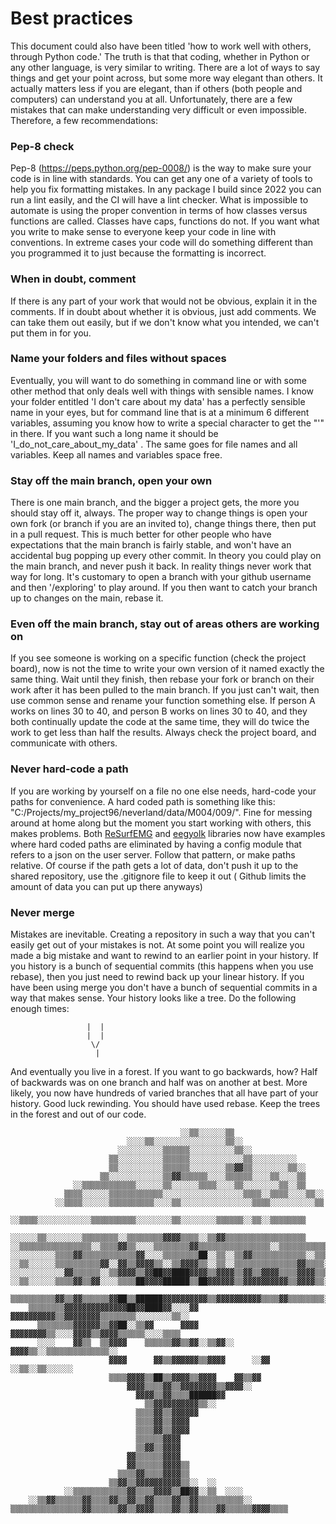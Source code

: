 # Best practices 


This document could also have been titled 'how to work well with others, through Python code.' The truth is that that coding, whether in Python or any other language, is very similar to writing. There are a lot of ways to say things and get your point across, but some more way elegant than others. It actually matters less if you are elegant, than if others (both people and computers) can understand you at all. Unfortunately, there are a few mistakes that can make understanding very difficult or even impossible.
Therefore, a few recommendations:


### Pep-8 check 

Pep-8 (https://peps.python.org/pep-0008/) is the way to make sure your code is in line with standards. You can get any one of a variety of tools to help you fix formatting mistakes. In any package I build since 2022 you can run a lint easily, and the CI will have a lint checker. What is impossible to automate is using the proper convention in terms of how classes versus functions are called. Classes have caps, functions do not. If you want what you write to make sense to everyone keep your code in line with conventions. In extreme cases your code will do something different than you programmed it to just because the formatting is incorrect.


### When in doubt, comment

If there is any part of your work that would not be obvious, explain it in the comments. If in doubt about whether it is obvious, just add comments. We can take them out easily, but if we don't know what you intended, we can't put them in for you.


### Name your folders and files without spaces

Eventually, you will want to do something in command line or with some other method that only deals well with things with sensible names. I know your folder entitled 'I don't care about my data' has a perfectly sensible name in your eyes, but for command line that is at a minimum 6 different variables, assuming you know how to write a special character to get the "'" in there. If you want such a long name it should be 'I_do_not_care_about_my_data' . The same goes for file names and all variables. Keep all names and variables space free. 


### Stay off the main branch, open your own

There is one main branch, and the bigger a project gets, the more you should stay off it, always. The proper way to change things is open your own fork (or branch if you are an invited to), change things there, then put in a pull request. This is much better for other people who have expectations that the main branch is fairly stable, and won't have an accidental bug popping up every other commit. In theory you could play on the main branch, and never push it back. In reality things never work that way for long. It's customary to open a branch with your github username and then '/exploring' to play around. If you then want to catch your branch up to changes on the main, rebase it.


### Even off the main branch, stay out of areas others are working on

If you see someone is working on a specific function (check the project board), now is not the time to write your own version of it named exactly the same thing. Wait until they finish, then rebase your fork or branch on their work after it has been pulled to the main branch. If you just can't wait, then use common sense and rename your function something else. If person A works on lines 30 to 40, and person B works on lines 30 to 40, and they both continually update the code at the same time, they will do twice the work to get less than half the results. Always check the project board, and communicate with others.   


### Never hard-code a path

If you are working by yourself on a file no one else needs, hard-code your paths for convenience. A hard coded path is something like this: "C:/Projects/my_project96/neverland/data/M004/009/". Fine for messing around at home along but the moment you start working with others, this makes problems. Both [ReSurfEMG](https://github.com/ReSurfEMG/ReSurfEMG) and [eegyolk](https://github.com/eegyolk-ai/eegyolk) libraries now have examples where hard coded paths are eliminated by having a config module that refers to a json on the user server. Follow that pattern, or make paths relative. Of course if the path gets a lot of data, don't push it up to the shared repository, use the .gitignore file to keep it out ( Github limits the amount of data you can put up there anyways) 


### Never merge

Mistakes are inevitable. Creating a repository in such a way that you can't easily get out of your mistakes is not. At some point you will realize you made a big mistake and want to rewind to an earlier point in your history. If you history is a bunch of sequential commits (this happens when you use rebase), then you just need to rewind back up your linear history. If you have been using merge you don't have a bunch of sequential commits in a way that makes sense. Your history looks like a tree. Do the following enough times:

                     |  |                 
                     |  |
                      \/                 
                       |

And eventually you live in a forest. If you want to go backwards, how? Half of backwards was on one branch and half was on another at best. More likely, you now have hundreds of varied branches that all have part of your history. Good luck rewinding. You should have used rebase. Keep the trees in the forest and out of our code.



                                          ░░▒▒░░░░░░▒▒                                    
                              ░░░░▒▒░░░░░░░░░░░░░░░░▒▒░░                                  
                            ░░░░░░░░░░▒▒▒▒▒▒░░░░░░░░░░▒▒░░                                
                          ▒▒░░░░░░░░░░▒▒▒▒▒▒░░░░░░░░░░░░▒▒░░░░░░░░░░                      
                          ▒▒░░░░░░░░░░▒▒▒▒▒▒░░░░░░░░▒▒▓▓▒▒░░░░░░░░▒▒░░                    
                        ▒▒░░░░░░░░░░░░▒▒▓▓▒▒▒▒▒▒░░░░▒▒▒▒▒▒░░░░▒▒░░░░▒▒                    
                  ░░▒▒▒▒▒▒▒▒▒▒▒▒░░░░░░▒▒░░░░░░▒▒▒▒░░░░▒▒░░░░░░░░▒▒░░▒▒                    
                ▒▒▒▒░░░░░░▒▒▒▒▒▒▒▒▒▒▒▒░░░░░░░░░░░░░░░░░░▒▒▒▒░░▒▒▒▒░░░░▒▒░░                
              ░░▒▒▒▒░░░░░░▒▒▒▒▒▒▒▒▒▒░░░░▒▒░░░░░░░░░░░░░░░░▒▒▒▒░░░░░░░░░░▒▒                
          ░░▒▒▒▒░░░░░░░░░░░░▒▒▒▒▒▒▒▒▒▒░░░░░░░░▒▒░░░░░░░░▒▒▒▒▒▒░░▒▒░░▒▒▒▒▒▒▒▒              
          ░░░░░░▒▒░░░░░░░░▒▒▒▒▒▒▒▒░░▒▒▒▒▒▒▒▒▓▓▓▓▒▒▒▒░░▒▒▓▓▒▒▒▒▒▒▒▒▒▒▒▒▒▒▒▒▒▒              
    ░░▒▒▒▒▒▒▒▒▒▒▒▒▒▒▒▒░░▒▒▒▒▓▓▒▒░░░░▒▒▒▒▒▒▒▒▓▓▒▒▒▒▒▒▒▒▒▒▒▒▒▒▒▒░░▒▒▒▒▒▒▒▒▒▒▒▒▒▒            
    ░░░░░░░░░░▒▒▒▒▓▓▒▒▒▒▒▒▒▒▒▒▒▒▓▓░░░░▒▒▒▒▒▒▒▒██░░▒▒░░▒▒▓▓▒▒▒▒▒▒▒▒▒▒▒▒░░▒▒▒▒▒▒▒▒▒▒          
    ░░▒▒░░░░░░▒▒▒▒▒▒▒▒▒▒▓▓░░▓▓▒▒▓▓▓▓▒▒░░▒▒▓▓▓▓▒▒░░▒▒░░▒▒▒▒▒▒▒▒▒▒▒▒▒▒▓▓▒▒▒▒░░▒▒▒▒▒▒░░        
    ░░░░░░░░░░░░▓▓▒▒▒▒▒▒░░▒▒▓▓▓▓▒▒▓▓██▓▓████▓▓▓▓▒▒▓▓▓▓▒▒▓▓▒▒▓▓▓▓▒▒▒▒▓▓▓▓▒▒▒▒▒▒▒▒▒▒░░▒▒░░    
    ░░▒▒░░░░░░▒▒▒▒▓▓▒▒▓▓░░░░▒▒▒▒██▓▓▓▓██████▒▒██▓▓▓▓▓▓▒▒▓▓▓▓▓▓▓▓▓▓▒▒▓▓▓▓▒▒░░░░▒▒░░░░░░▒▒▒
      ▒▒▒▒▒▒▒▒▒▒▓▓▒▒▓▓▒▒▒▒▒▒▓▓██▒▒██████▓▓▓▓▓▓▓▓▓▓▒▒▓▓▓▓▓▓▓▓▓▓▒▒▒▒▓▓▒▒▒▒▒▒▒▒░░░░░░░░░░░░  
        ▒▒▒▒▒▒▒▒▓▓▓▓▓▓▓▓▓▓▓▓▓▓██▓▓████▓▓░░░░▓▓  ▓▓▓▓▓▓▓▓▓▓▒▒▓▓▓▓▓▓▓▓▒▒▒▒▒▒▒▒░░░░░░░░▒▒░░
          ▒▒▒▒▒▒▒▒▓▓▓▓▓▓▒▒▓▓██░░▒▒▓▓      ▓▓▓▓  ▓▓▓▓▓▓▓▓▒▒░░░░▓▓▓▓▒▒▓▓▓▓▒▒▒▒▒▒░░░░▒▒▒▒  
          ░░░░    ▓▓▒▒  ▒▒▓▓▓▓    ▒▒▒▒▒▒▓▓▒▒▓▓░░▒▒▓▓░░      ▓▓▓▓▒▒░░▒▒▒▒▒▒▒▒▒▒▒▒▒▒░░  
                          ▓▓▓▓      ▓▓▒▒▓▓▓▓▓▓▒▒▓▓▓▓      ░░▓▓      ░░▒▒░░▒▒░░░░░░    
                          ▒▒▒▒▓▓▓▓▒▒██▒▒▓▓▓▓▒▒▓▓▓▓    ▓▓▒▒▓▓                              
                              ▓▓▓▓▒▒▒▒▓▓▒▒▓▓▓▓▓▓▓▓▒▒▓▓▓▓░░                                
                                ▓▓▓▓▒▒▓▓▒▒▒▒██████▓▓                                      
                                  ▒▒▓▓▓▓▓▓▓▓▓▓▒▒░░                                        
                                ▒▒▒▒▓▓▒▒▓▓▓▓▓▓                                            
                                ▒▒▒▒▓▓▒▒▓▓▓▓                                              
                                ▒▒▒▒▓▓▒▒▓▓▓▓                                              
                                ▒▒▒▒▒▒▓▓▓▓                                                
                                ▒▒▓▓▒▒▓▓▓▓                                                
                              ▓▓▒▒▒▒▒▒▓▓▓▓                                                
                              ▓▓▒▒▒▒▒▒▓▓▓▓▒▒                                              
                            ▒▒▒▒▓▓▒▒▒▒▓▓▓▓▒▒                                              
                          ▒▒▓▓▒▒▓▓▓▓▓▓▓▓▓▓▒▒░░  ░░                                        
                ░░▒▒▒▒▒▒▒▒▒▒▒▒▓▓▒▒▒▒▓▓▓▓▒▒██▓▓░░▒▒  ░░░░                                  
        ░░▒▒▓▓▒▒▒▒▒▒▓▓▒▒▒▒▓▓▒▒▓▓▒▒▓▓▒▒▒▒▓▓▒▒▓▓▒▒▒▒▒▒▒▒▒▒░░                                
    ▒▒▒▒▒▒▒▒▒▒▒▒▒▒▒▒▓▓▒▒▒▒▒▒▓▓▒▒▓▓▓▓▒▒▒▒▓▓▒▒▓▓▒▒▒▒▓▓▒▒▒▒▒▒▓▓▓▓▒▒▒▒                        
                                           

